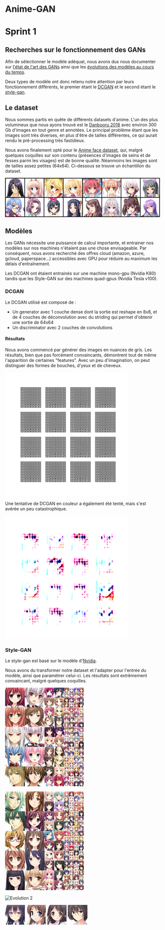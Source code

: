 # Anime-GAN

# Sprint 1

## Recherches sur le fonctionnement des GANs

Afin de sélectionner le modèle adéquat, nous avons dus nous documenter sur [l'état de l'art des GANs](https://towardsdatascience.com/must-read-papers-on-gans-b665bbae3317) ainsi que les [évolutions des modèles au cours du temps](https://towardsdatascience.com/explained-a-style-based-generator-architecture-for-gans-generating-and-tuning-realistic-6cb2be0f431).

Deux types de modèle ont donc retenu notre attention par leurs fonctionnement différents, le premier étant le [DCGAN](https://arxiv.org/pdf/1511.06434) et le second étant le [style-gan](https://arxiv.org/pdf/1812.04948).

## Le dataset

Nous sommes partis en quête de différents datasets d'anime. 
L'un des plus volumineux que nous ayons trouvé est le [Danbooru 2018](https://www.gwern.net/Danbooru2018) avec environ 300 Gb d'images en tout genre et annotées. Le principal problème étant que les images sont très diverses, en plus d'être de tailles différentes, ce qui aurait rendu le pré-processing très fastidieux.

Nous avons finalement opté pour le [Anime face dataset](https://github.com/Mckinsey666/Anime-Face-Dataset), qui, malgré quelques coquilles sur son contenu (présences d'images de seins et de fesses parmi les visages) est de bonne qualité. Néanmoins les images sont de tailles assez petites (64x64). Ci-dessous se trouve un échantillon du dataset.

![Sample](examples/sample1.png?raw=true)

## Modèles

Les GANs nécessite une puissance de calcul importante, et entrainer nos modèles sur nos machines n'étaient pas une chose envisageable. Par conséquent, nous avons recherché des offres cloud (amazon, azure, gcloud, paperspace...) accessibles avec GPU pour réduire au maximum les délais d'entraînement. 

Les DCGAN ont étaient entrainés sur une machine mono-gpu (Nvidia K80) tandis que les Style-GAN sur des machines quad-gpus (Nvidia Tesla v100).

### DCGAN

Le DCGAN utilisé est composé de :
* Un generator avec 1 couche dense dont la sortie est reshape en 8x8, et de 4 couches de déconvolution avec du striding qui permet d'obtenir une sortie de 64x64
* Un discriminator avec 2 couches de convolutions

#### Résultats

Nous avons commencé par générer des images en nuances de gris.
Les résultats, bien que pas forcément convaincants, démontrent tout de même l'apparition de certaines "features".
Avec un peu d'imagination, on peut distinguer des formes de bouches, d'yeux et de cheveux.

![DCGAN](examples/ezgif-2-1f5a7f08edc8.gif?raw=true)

Une tentative de DCGAN en couleur a également été tenté, mais s'est avérée un peu catastrophique.

![DCGAN couleur](tests/dcgan/gpu_color/0023.png?raw=true)

### Style-GAN

Le style-gan est basé sur le modèle d'[Nvidia](https://github.com/NVlabs/stylegan).

Nous avons du transformer notre dataset et l'adapter pour l'entrée du modèle, ainsi que paramétrer celui-ci.
Les résultats sont extrêmement convaincant, malgré quelques coquilles.

![Exemple 1](models/style-gan/results/multi-uncurated/multi-uncurated-anime-0.png)

![Exemple 2](models/style-gan/results/multi-uncurated/multi-uncurated-anime-2.png)

![Evolution 2](examples/ezgif-2-552f97d77f36.gif?raw=true)

![Transformation sur un exemple](examples/ezgif-2-fc36ff1bc4ae.gif?raw=true)
![Transformation sur un exemple](examples/ezgif-2-86a338d15214.gif?raw=true)
![Transformation sur un exemple](examples/ezgif-2-c0096a70af7d.gif?raw=true)
![Transformation sur un exemple](examples/ezgif-2-38b470117bbe.gif?raw=true)
